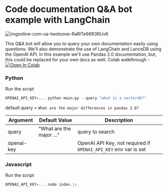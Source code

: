 # Code documentation Q&A bot example with LangChain

![imgonline-com-ua-twotoone-RaRlTe66ft3RUvK](https://github.com/lancedb/vectordb-recipes/assets/15766192/4682b39d-62f4-4722-bc64-f45d45ec8a22)


This Q&A bot will allow you to query your own documentation easily using questions. We'll also demonstrate the use of LangChain and LanceDB using the OpenAI API. In this example we'll use Pandas 2.0 documentation, but, this could be replaced for your own docs as well.
Colab walkthrough - <a href="https://colab.research.google.com/github/lancedb/vectordb-recipes/blob/main/examples/Code-Documentation-QA-Bot/main.ipynb"><img src="https://colab.research.google.com/assets/colab-badge.svg" alt="Open In Colab"></a>

### Python
Run the script 
```python
OPENAI_API_KEY=... python main.py --query "what is a vectordb?"
```
default query = `What are the major differences in pandas 2.0?`

| Argument | Default Value | Description |
|---|---|---|
| query | "What are the major ..." | query to search |
| openai-key | | OpenAI API Key, not required if `OPENAI_API_KEY` env var is set  |

### Javascript
Run the script
```javascript
OPENAI_API_KEY=... node index.js
```

